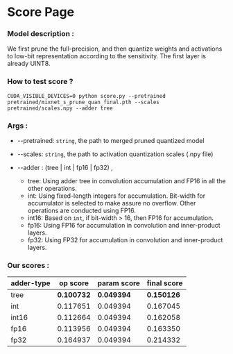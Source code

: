 # Score Page

### Model description :
We first prune the full-precision, and then quantize weights and activations to low-bit representation according to the sensitivity.
The first layer is already UINT8.

### How to test score ?

```shell
CUDA_VISIBLE_DEVICES=0 python score.py --pretrained pretrained/mixnet_s_prune_quan_final.pth --scales pretrained/scales.npy --adder tree
```

### Args :
* --pretrained: `string`, the path to merged pruned quantized model
* --scales: `string`, the path to activation quantization scales (.npy file)
* --adder : (tree | int | fp16 | fp32) ,

  * tree: Using adder tree in convolution accumulation and FP16 in all the other operations.
  * int: Using fixed-length integers for accumulation. Bit-width for accumulator is selected to make assure no overflow. Other operations are conducted using FP16.
  * int16: Based on `int`, if bit-width > 16, then FP16 for accumulation.
  * fp16: Using FP16 for accumulation in convolution and inner-product layers.
  * fp32: Using FP32 for accumulation in convolution and inner-product layers.

### Our scores : 
adder-type | op score | param score | final score
------------ | ------------- | ----------- | -----------------
tree | **0.100732** | **0.049394** | **0.150126**
int | 0.117651 | 0.049394 | 0.167045
int16 | 0.112664 | 0.049394 | 0.162058
fp16 | 0.113956 | 0.049394 | 0.163350
fp32 | 0.164937 | 0.049394 | 0.214332
